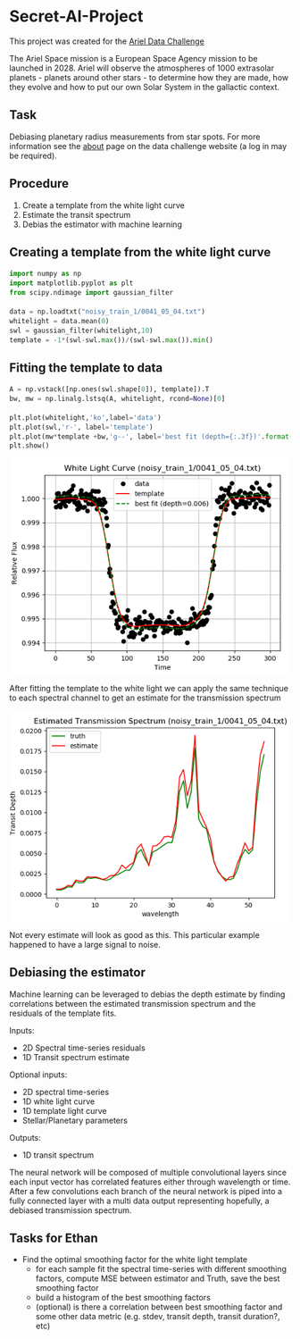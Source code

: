# Secret-AI-Project
This project was created for the [Ariel Data Challenge](https://ariel-datachallenge.azurewebsites.net/ML)

The Ariel Space mission is a European Space Agency mission to be launched in 2028. Ariel will observe the atmospheres of 1000 extrasolar planets - planets around other stars - to determine how they are made, how they evolve and how to put our own Solar System in the gallactic context.

## Task
Debiasing planetary radius measurements from star spots. For more information see the [about](https://ariel-datachallenge.azurewebsites.net/ML/documentation/about) page on the data challenge website (a log in may be required). 

## Procedure 
1. Create a template from the white light curve 
2. Estimate the transit spectrum
3. Debias the estimator with machine learning

## Creating a template from the white light curve
```python
import numpy as np
import matplotlib.pyplot as plt
from scipy.ndimage import gaussian_filter

data = np.loadtxt("noisy_train_1/0041_05_04.txt")
whitelight = data.mean(0)
swl = gaussian_filter(whitelight,10)
template = -1*(swl-swl.max())/(swl-swl.max()).min()
```

## Fitting the template to data 
```python
A = np.vstack([np.ones(swl.shape[0]), template]).T
bw, mw = np.linalg.lstsq(A, whitelight, rcond=None)[0]

plt.plot(whitelight,'ko',label='data')
plt.plot(swl,'r-', label='template')
plt.plot(mw*template +bw,'g--', label='best fit (depth={:.3f})'.format(mw))
plt.show()
```
![](figures/white_light.png)

After fitting the template to the white light we can apply the same technique to each spectral channel to get an estimate for the transmission spectrum 

![](figures/estimated_spectrum.png)

Not every estimate will look as good as this. This particular example happened to have a large signal to noise. 

## Debiasing the estimator 
Machine learning can be leveraged to debias the depth estimate by finding correlations between the estimated transmission spectrum and the residuals of the template fits. 

Inputs:
- 2D Spectral time-series residuals
- 1D Transit spectrum estimate 

Optional inputs:
- 2D spectral time-series
- 1D white light curve
- 1D template light curve
- Stellar/Planetary parameters

Outputs:
- 1D transit spectrum

The neural network will be composed of multiple convolutional layers since each input vector has correlated features either through wavelength or time. After a few convolutions each branch of the neural network is piped into a fully connected layer with a multi data output representing hopefully, a debiased transmission spectrum. 


## Tasks for Ethan
- Find the optimal smoothing factor for the white light template
    - for each sample fit the spectral time-series with different smoothing factors, compute MSE between estimator and Truth, save the best smoothing factor
    - build a histogram of the best smoothing factors
    - (optional) is there a correlation between best smoothing factor and some other data metric (e.g. stdev, transit depth, transit duration?, etc)

